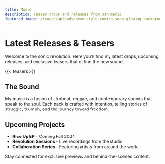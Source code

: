 ```yaml
---
title: Music
description: Teaser drops and releases from Jah'mario
featured_image: /images/uploads/neon-style-coming-soon-glowing-background-design_1017-25516.avif
---
```


# Latest Releases & Teasers

Welcome to the sonic revolution. Here you'll find my latest drops, upcoming releases, and exclusive teasers that define the new sound.

{{< teasers >}}

## The Sound

My music is a fusion of afrobeat, reggae, and contemporary sounds that speak to the soul. Each track is crafted with intention, telling stories of struggle, triumph, and the journey toward freedom.

## Upcoming Projects

- **Rise Up EP** - Coming Fall 2024
- **Revolution Sessions** - Live recordings from the studio
- **Collaboration Series** - Featuring artists from around the world

Stay connected for exclusive previews and behind-the-scenes content.
